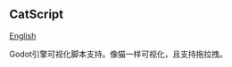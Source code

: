 ## CatScript  

[English](https://github.com/GodotHub/CatScript) &nbsp;&nbsp;&nbsp; [](https://github.com/GodotHub/CatScript/blob/main/README.ZH.md)  

Godot引擎可视化脚本支持。像猫一样可视化，且支持拖拉拽。  
